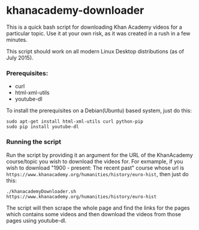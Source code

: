 # khanacademy-downloader
This is a quick bash script for downloading Khan Academy videos for a particular topic. Use it at your own risk, as it was created in a rush in a few minutes. 

This script should work on all modern Linux Desktop distributions (as of July 2015).

### Prerequisites:
* curl
* html-xml-utils
* youtube-dl

To install the prerequisites on a Debian(Ubuntu) based system, just do this: 

    sudo apt-get install html-xml-utils curl python-pip
    sudo pip install youtube-dl

### Running the script
Run the script by providing it an argument for the URL of the KhanAcademy course/topic you wish to download the videos for. 
For exmample, if you wish to download "1900 - present: The recent past" course whose url is `https://www.khanacademy.org/humanities/history/euro-hist`, then just do this: 

    ./khanacademyDownloader.sh https://www.khanacademy.org/humanities/history/euro-hist

The script will then scrape the whole page and find the links for the pages which contains some videos and then download the videos from those pages using youtube-dl. 

